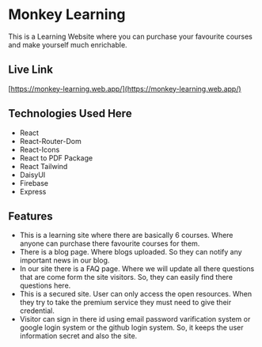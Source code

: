 # Monkey Learning

This is a Learning Website where you can purchase your favourite courses and make yourself much enrichable.

## Live Link

[https://monkey-learning.web.app/](https://monkey-learning.web.app/)

## Technologies Used Here

- React
- React-Router-Dom
- React-Icons
- React to PDF Package
- React Tailwind
- DaisyUI
- Firebase
- Express


## Features

 - This is a learning site where there are basically 6 courses. Where anyone can purchase there favourite courses for them.
 - There is a blog page. Where blogs uploaded. So they can notify any important news in our blog.
 - In our site there is a FAQ page. Where we will update all there questions that are come form the site visitors. So, they can easily find there questions here.
 - This is a secured site. User can only access the open resources. When they try to take the premium service they must need to give their credential.
 - Visitor can sign in there id using email password varification system or google login system or the github login system. So, it keeps the user information secret and also the site.
  


